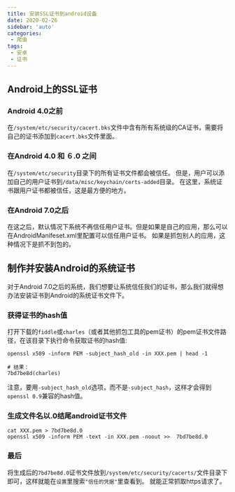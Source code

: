 ```yaml
---
title: 安装SSL证书到android设备
date: 2020-02-26
sidebar: 'auto'
categories:
 - 爬虫
tags:
 - 安卓
 - 证书
---
```


## Android上的SSL证书

### Android 4.0之前
在`/system/etc/security/cacert.bks`文件中含有所有系统级的CA证书，需要将自己的证书添加到`cacert.bks`文件里面。

### 在Android 4.0 和 ６.0 之间
在`/system/etc/security`目录下的所有证书文件都会被信任。
但是，用户可以添加自己的用户证书到`/data/misc/keychain/certs-added`目录。
在这里，系统证书跟用户证书都被信任，这是最方便的地方。

### 在Android 7.0之后
在这之后，默认情况下系统不再信任用户证书。但是如果是自己的应用，那么可以在AndroidManifeset.xml里配置可以信任用户证书。
如果是抓包别人的应用，这种情况下是抓不到包的。

## 制作并安装Android的系统证书
对于Android 7.0之后的系统，我们想要让系统信任我们的证书，那么我们就得想办法安装证书到Android的系统证书文件下。

### 获得证书的hash值
打开下载的`fiddle`或`charles`（或者其他抓包工具的pem证书）的pem证书文件路径，在该目录下执行命令获取证书的hash值:
```
openssl x509 -inform PEM -subject_hash_old -in XXX.pem | head -1

# 结果：
7bd7be8d(charles)
```
注意，要用`-subject_hash_old`选项，而不是`-subject_hash`，这样才会得到`openssl 0.9`兼容的hash值。

### 生成文件名以.0结尾android证书文件
```
cat XXX.pem > 7bd7be8d.0
openssl x509 -inform PEM -text -in XXX.pem -noout >>  7bd7be8d.0
```

### 最后
将生成后的`7bd7be8d.0`证书文件放到`/system/etc/security/cacerts/`文件目录下即可，这样就能在`设置`里搜索`"信任的凭据"`里查看到。
就能正常抓取https请求了。

